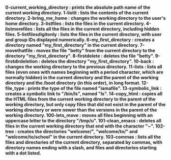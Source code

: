 **0-current_working_directory : prints the absolute path name of the current working directory.
1-listit : lists the contents of the current directory.
2-bring_me_home : changes the working directory to the user's home directory.
3-listfiles : lists the files in the current directory.
4-listmorefiles : lists all the files in the current directory, including hidden files.
5-listfilesdigitonly : lists the files in the current directory, with user and group IDs displayed numerically.         6-my_first_directory : creates a directory named "my_first_directory" in the current directory.
7-movethatfile : moves the file "betty" from the current directory to the directory "my_first_directory".
8-firstdelete : deletes the file "betty".
9-firstdirdeletion : deletes the directory "my_first_directory".
10-back : changes the working directory to the previous directory.
11-lists : lists all files (even ones with names beginning with a period character, which are normally hidden) in the current directory and the parent of the working directory and the /boot directory (in this order), in long format.        12-file_type : prints the type of the file named "iamafile".
13-symbolic_link : creates a symbolic link to "/bin/ls", named "**ls**".
14-copy_html : copies all the HTML files from the current working directory to the parent of the working directory, but only copy files that did not exist in the parent of the working directory or were newer than the versions in the parent of the working directory.
100-lets_move : moves all files beginning with an uppercase letter to the directory "/tmp/u".
101-clean_emacs : deletes all files in the current working directory that end with the character "~".
102-tree : creates the directories "welcome/", "welcome/to/" and "welcome/to/school" in the current directory.
103-commas : lists all the files and directories of the current directory, separated by commas, with directory names ending with a slash, and files and directories starting with a dot listed.**
